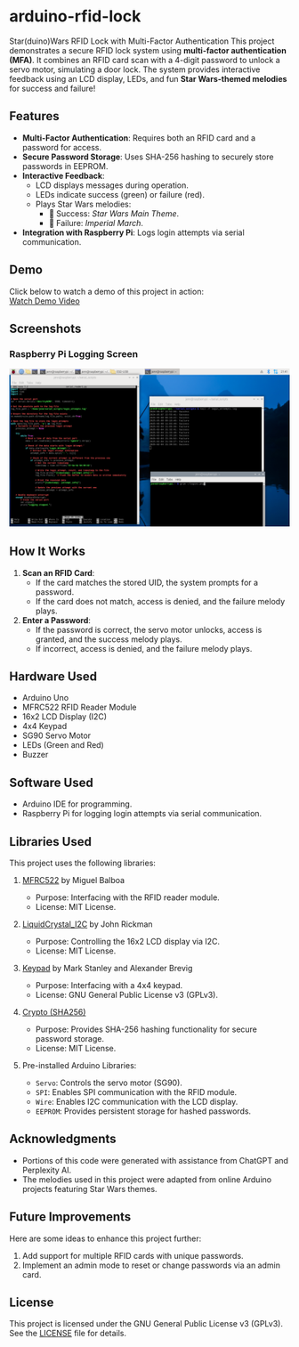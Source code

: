 # arduino-rfid-lock
Star(duino)Wars RFID Lock with Multi-Factor Authentication
This project demonstrates a secure RFID lock system using **multi-factor authentication (MFA)**. It combines an RFID card scan with a 4-digit password to unlock a servo motor, simulating a door lock. The system provides interactive feedback using an LCD display, LEDs, and fun **Star Wars-themed melodies** for success and failure!

## Features
- **Multi-Factor Authentication**: Requires both an RFID card and a password for access.
- **Secure Password Storage**: Uses SHA-256 hashing to securely store passwords in EEPROM.
- **Interactive Feedback**:
  - LCD displays messages during operation.
  - LEDs indicate success (green) or failure (red).
  - Plays Star Wars melodies:
    - 🎵 Success: *Star Wars Main Theme*.
    - 🎵 Failure: *Imperial March*.
- **Integration with Raspberry Pi**: Logs login attempts via serial communication.

## Demo
Click below to watch a demo of this project in action:  
[Watch Demo Video](https://drive.google.com/file/d/1FSMnjKZ0sPT7Wx7d6UZlmJyGW3ECMO5l/view?usp=sharing)

## Screenshots
### Raspberry Pi Logging Screen
![Raspberry Pi Screen](media/logins.png)

## How It Works
1. **Scan an RFID Card**:
   - If the card matches the stored UID, the system prompts for a password.
   - If the card does not match, access is denied, and the failure melody plays.
2. **Enter a Password**:
   - If the password is correct, the servo motor unlocks, access is granted, and the success melody plays.
   - If incorrect, access is denied, and the failure melody plays.

## Hardware Used
- Arduino Uno
- MFRC522 RFID Reader Module
- 16x2 LCD Display (I2C)
- 4x4 Keypad
- SG90 Servo Motor
- LEDs (Green and Red)
- Buzzer

## Software Used
- Arduino IDE for programming.
- Raspberry Pi for logging login attempts via serial communication.

## Libraries Used
This project uses the following libraries:
1. [MFRC522](https://github.com/miguelbalboa/rfid) by Miguel Balboa  
   - Purpose: Interfacing with the RFID reader module.  
   - License: MIT License.

2. [LiquidCrystal_I2C](https://github.com/johnrickman/LiquidCrystal_I2C) by John Rickman  
   - Purpose: Controlling the 16x2 LCD display via I2C.  
   - License: MIT License.

3. [Keypad](https://playground.arduino.cc/Code/Keypad/) by Mark Stanley and Alexander Brevig  
   - Purpose: Interfacing with a 4x4 keypad.  
   - License: GNU General Public License v3 (GPLv3).

4. [Crypto (SHA256)](https://rweather.github.io/arduinolibs/crypto.html)  
   - Purpose: Provides SHA-256 hashing functionality for secure password storage.  
   - License: MIT License.

5. Pre-installed Arduino Libraries:
   - `Servo`: Controls the servo motor (SG90).  
   - `SPI`: Enables SPI communication with the RFID module.  
   - `Wire`: Enables I2C communication with the LCD display.  
   - `EEPROM`: Provides persistent storage for hashed passwords.

## Acknowledgments
- Portions of this code were generated with assistance from ChatGPT and Perplexity AI.
- The melodies used in this project were adapted from online Arduino projects featuring Star Wars themes.

## Future Improvements
Here are some ideas to enhance this project further:
1. Add support for multiple RFID cards with unique passwords.
2. Implement an admin mode to reset or change passwords via an admin card.

## License
This project is licensed under the GNU General Public License v3 (GPLv3).  
See the [LICENSE](LICENSE) file for details.
